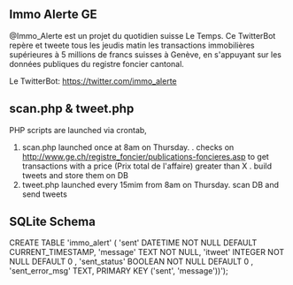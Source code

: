 ## Immo Alerte GE


@Immo_Alerte est un projet du quotidien suisse Le Temps. Ce TwitterBot repère et tweete tous les jeudis matin les transactions immobilières supérieures à 5 millions de francs suisses à Genève, en s'appuyant sur les données publiques du registre foncier cantonal. 

Le TwitterBot: https://twitter.com/immo_alerte

scan.php & tweet.php
--------------------
PHP scripts are launched via crontab,
1.  scan.php launched once at 8am on Thursday.
  . checks on http://www.ge.ch/registre_foncier/publications-foncieres.asp to get transactions with a price (Prix total de l'affaire) greater than X
  . build tweets and store them on DB
2.  tweet.php launched every 15mim from 8am on Thursday.
  scan DB and send tweets


SQLite Schema
----------
CREATE TABLE 'immo_alert' (
 'sent' DATETIME NOT NULL DEFAULT CURRENT_TIMESTAMP,
 'message' TEXT NOT NULL,
 'itweet' INTEGER NOT NULL DEFAULT 0 ,
 'sent_status' BOOLEAN NOT NULL DEFAULT 0 ,
 'sent_error_msg' TEXT,
 PRIMARY KEY ('sent', 'message'))');
